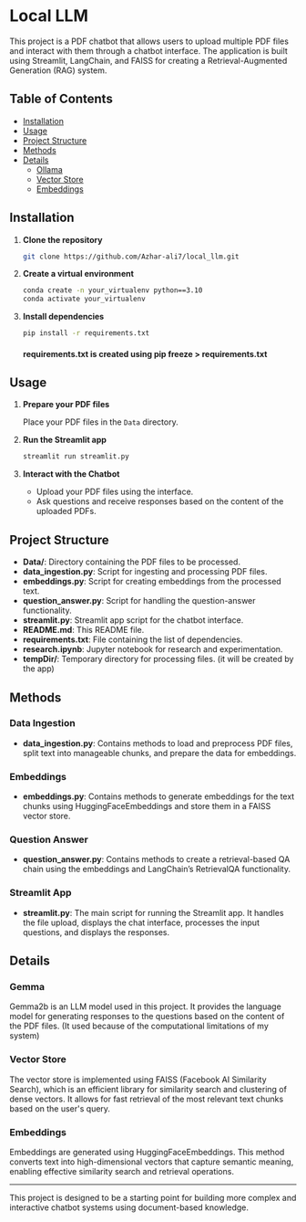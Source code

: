 # Local LLM

This project is a PDF chatbot that allows users to upload multiple PDF files and interact with them through a chatbot interface. The application is built using Streamlit, LangChain, and FAISS for creating a Retrieval-Augmented Generation (RAG) system.

## Table of Contents

- [Installation](#installation)
- [Usage](#usage)
- [Project Structure](#project-structure)
- [Methods](#methods)
- [Details](#details)
  - [Ollama](#Gemma)
  - [Vector Store](#vector-store)
  - [Embeddings](#embeddings)

## Installation

1. **Clone the repository**

    ```bash
    git clone https://github.com/Azhar-ali7/local_llm.git
    ```

2. **Create a virtual environment**

    ```bash
    conda create -n your_virtualenv python==3.10
    conda activate your_virtualenv 
    ```

3. **Install dependencies**

    ```bash
    pip install -r requirements.txt
    ```
    #### requirements.txt is created using pip freeze > requirements.txt

## Usage

1. **Prepare your PDF files**

    Place your PDF files in the `Data` directory.

2. **Run the Streamlit app**

    ```bash
    streamlit run streamlit.py
    ```

3. **Interact with the Chatbot**

    - Upload your PDF files using the interface.
    - Ask questions and receive responses based on the content of the uploaded PDFs.

## Project Structure

- **Data/**: Directory containing the PDF files to be processed.
- **data_ingestion.py**: Script for ingesting and processing PDF files.
- **embeddings.py**: Script for creating embeddings from the processed text.
- **question_answer.py**: Script for handling the question-answer functionality.
- **streamlit.py**: Streamlit app script for the chatbot interface.
- **README.md**: This README file.
- **requirements.txt**: File containing the list of dependencies.
- **research.ipynb**: Jupyter notebook for research and experimentation.
- **tempDir/**: Temporary directory for processing files. (it will be created by the app)

## Methods

### Data Ingestion

- **data_ingestion.py**: Contains methods to load and preprocess PDF files, split text into manageable chunks, and prepare the data for embeddings.

### Embeddings

- **embeddings.py**: Contains methods to generate embeddings for the text chunks using HuggingFaceEmbeddings and store them in a FAISS vector store.

### Question Answer

- **question_answer.py**: Contains methods to create a retrieval-based QA chain using the embeddings and LangChain’s RetrievalQA functionality.

### Streamlit App

- **streamlit.py**: The main script for running the Streamlit app. It handles the file upload, displays the chat interface, processes the input questions, and displays the responses.

## Details

### Gemma

Gemma2b is an LLM model used in this project. It provides the language model for generating responses to the questions based on the content of the PDF files. (It used because of the computational limitations of my system)

### Vector Store

The vector store is implemented using FAISS (Facebook AI Similarity Search), which is an efficient library for similarity search and clustering of dense vectors. It allows for fast retrieval of the most relevant text chunks based on the user's query.

### Embeddings

Embeddings are generated using HuggingFaceEmbeddings. This method converts text into high-dimensional vectors that capture semantic meaning, enabling effective similarity search and retrieval operations.

---

This project is designed to be a starting point for building more complex and interactive chatbot systems using document-based knowledge.
